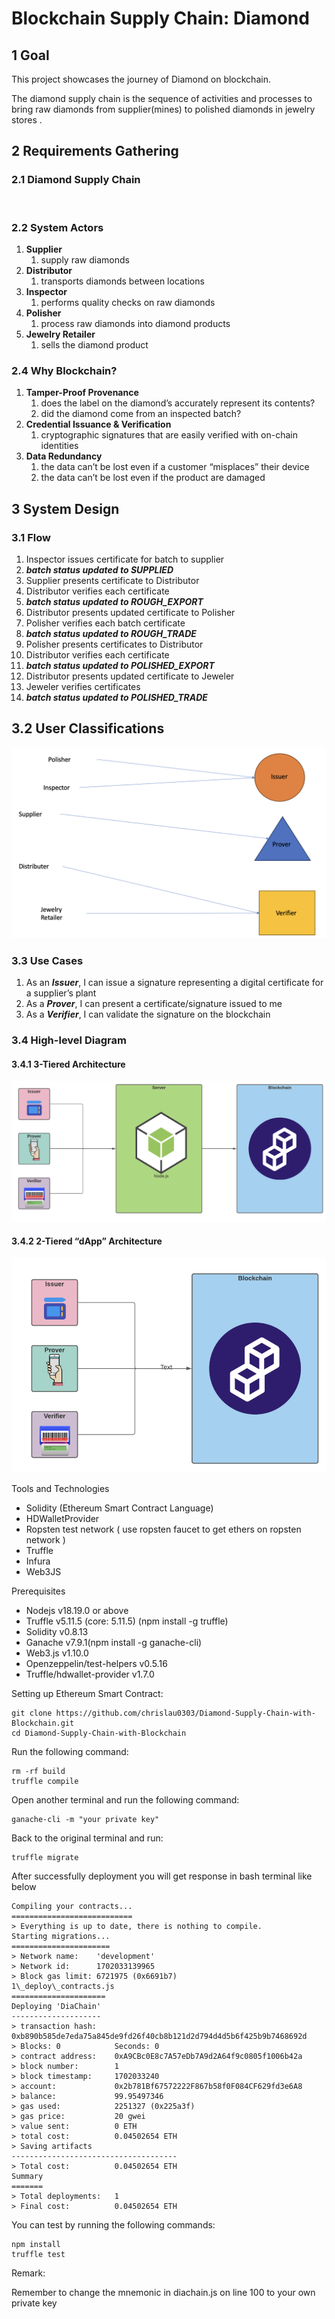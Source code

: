 # Blockchain Supply Chain: Diamond
## 1 Goal
This project showcases the journey of Diamond on blockchain.

The diamond supply chain is the sequence of activities and processes to bring raw diamonds from supplier(mines) to polished diamonds in jewelry stores .

## 2 Requirements Gathering
### 2.1 Diamond Supply Chain
![]()

### 2.2 System Actors
1. **Supplier**
   1. supply raw diamonds
1. **Distributor**
   1. transports diamonds between locations
1. **Inspector**
   1. performs quality checks on raw diamonds
1. **Polisher**
   1. process raw diamonds into diamond products
1. **Jewelry Retailer**
   1. sells the diamond product

### 2.4 Why Blockchain?
1. **Tamper-Proof Provenance**
   1. does the label on the diamond’s accurately represent its contents?
   1. did the diamond come from an inspected batch?
1. **Credential Issuance & Verification**
   1. cryptographic signatures that are easily verified with on-chain identities
1. **Data Redundancy**
   1. the data can’t be lost even if a customer “misplaces” their device
   1. the data can’t be lost even if the product are damaged

## 3 System Design
### 3.1 Flow
1. Inspector issues certificate for batch to supplier
1. ***batch status updated to SUPPLIED***
1. Supplier presents certificate to Distributor
1. Distributor verifies each certificate
1. ***batch status updated to ROUGH\_EXPORT***
1. Distributor presents updated certificate to Polisher
1. Polisher verifies each batch certificate
1. ***batch status updated to ROUGH\_TRADE***
1. Polisher presents certificates to Distributor
1. Distributor verifies each certificate
1. ***batch status updated to POLISHED\_EXPORT***
1. Distributor presents updated certificate to Jeweler
1. Jeweler verifies certificates
1. ***batch status updated to POLISHED\_TRADE***
## <a name="_n7wsp7frcbz1"></a>3.2 User Classifications
![](https://github.com/chrislau0303/Diamond-Supply-Chain-with-Blockchain/blob/main/assets/User-Classification%20.png)
### 3.3 Use Cases
1. As an ***Issuer***, I can issue a signature representing a digital certificate for a supplier’s plant
1. As a ***Prover***, I can present a certificate/signature issued to me
1. As a ***Verifier***, I can validate the signature on the blockchain
### 3.4 High-level Diagram
#### 3.4.1 3-Tiered Architecture
![](https://github.com/chrislau0303/Diamond-Supply-Chain-with-Blockchain/blob/main/assets/3-Tiered%20Architecture.png)
#### 3.4.2 2-Tiered “dApp” Architecture
![](https://github.com/chrislau0303/Diamond-Supply-Chain-with-Blockchain/blob/main/assets/2-Tiered%20%22dApp%22%20Architecture.png)


Tools and Technologies

- Solidity (Ethereum Smart Contract Language)
- HDWalletProvider
- Ropsten test network ( use ropsten faucet to get ethers on ropsten network )
- Truffle
- Infura
- Web3JS

Prerequisites

- Nodejs v18.19.0 or above
- Truffle v5.11.5 (core: 5.11.5) (npm install -g truffle)
- Solidity v0.8.13
- Ganache v7.9.1(npm install -g ganache-cli)
- Web3.js v1.10.0
- Openzeppelin/test-helpers v0.5.16
- Truffle/hdwallet-provider v1.7.0

Setting up Ethereum Smart Contract:
```
git clone https://github.com/chrislau0303/Diamond-Supply-Chain-with-Blockchain.git
cd Diamond-Supply-Chain-with-Blockchain
```
Run the following command:
```
rm -rf build
truffle compile
```

Open another terminal and run the following command:
```
ganache-cli -m "your private key"
```

Back to the original terminal and run:

```
truffle migrate
```

After successfully deployment you will get response in bash terminal like below
```
Compiling your contracts...
===========================
> Everything is up to date, there is nothing to compile.
Starting migrations...
======================
> Network name:    'development'
> Network id:      1702033139965
> Block gas limit: 6721975 (0x6691b7)
1\_deploy\_contracts.js
=====================
Deploying 'DiaChain'
--------------------
> transaction hash:    0xb890b585de7eda75a845de9fd26f40cb8b121d2d794d4d5b6f425b9b7468692d
> Blocks: 0            Seconds: 0
> contract address:    0xA9CBc0E8c7A57eDb7A9d2A64f9c0805f1006b42a
> block number:        1
> block timestamp:     1702033240
> account:             0x2b781Bf67572222F867b58f0F084CF629fd3e6A8
> balance:             99.95497346
> gas used:            2251327 (0x225a3f)
> gas price:           20 gwei
> value sent:          0 ETH
> total cost:          0.04502654 ETH
> Saving artifacts
-------------------------------------
> Total cost:          0.04502654 ETH
Summary
=======
> Total deployments:   1
> Final cost:          0.04502654 ETH
```
You can test by running the following commands:
```
npm install
truffle test
```

Remark:

Remember to change the mnemonic in diachain.js on line 100 to your own private key

